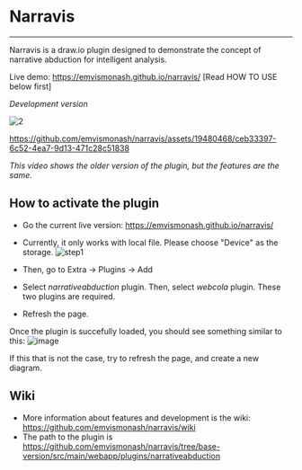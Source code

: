 # Narravis
----


Narravis is a draw.io plugin designed to demonstrate the concept of narrative abduction for intelligent analysis.

Live demo: https://emvismonash.github.io/narravis/ [Read HOW TO USE below first]

*Development version*

![2](https://github.com/emvismonash/narravis/assets/19480468/f8667663-0650-47f7-a6ea-2e650f41e631)

https://github.com/emvismonash/narravis/assets/19480468/ceb33397-6c52-4ea7-9d13-471c28c51838

_This video shows the older version of the plugin, but the features are the same._

## How to activate the plugin

- Go the current live version: https://emvismonash.github.io/narravis/

- Currently, it only works with local file. Please choose "Device" as the storage. 
![step1](https://github.com/KadekSatriadi/drawio-na/assets/19480468/df7d0d61-306e-48ac-950f-2a1d6d8cb078)

- Then, go to Extra -> Plugins -> Add

- Select *narrativeabduction* plugin. Then, select *webcola* plugin. These two plugins are required.  

- Refresh the page. 

Once the plugin is succefully loaded, you should see something similar to this: 
![image](https://github.com/emvismonash/narravis/assets/19480468/f9fa4c89-c772-4bce-9bca-5fac9c3ebfe3)

If this that is not the case, try to refresh the page, and create a new diagram. 

## Wiki

- More information about features and development is the wiki: https://github.com/emvismonash/narravis/wiki
- The path to the plugin is https://github.com/emvismonash/narravis/tree/base-version/src/main/webapp/plugins/narrativeabduction
